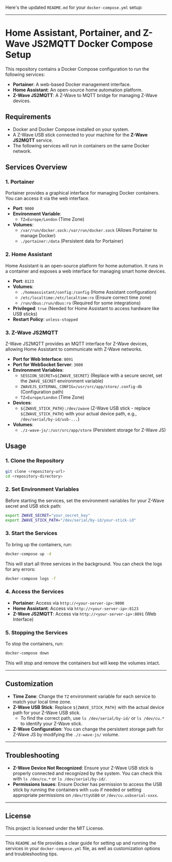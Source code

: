 Here's the updated `README.md` for your `docker-compose.yml` setup:

---

# Home Assistant, Portainer, and Z-Wave JS2MQTT Docker Compose Setup

This repository contains a Docker Compose configuration to run the following services:

- **Portainer**: A web-based Docker management interface.
- **Home Assistant**: An open-source home automation platform.
- **Z-Wave JS2MQTT**: A Z-Wave to MQTT bridge for managing Z-Wave devices.

## Requirements

- Docker and Docker Compose installed on your system.
- A Z-Wave USB stick connected to your machine for the **Z-Wave JS2MQTT** service.
- The following services will run in containers on the same Docker network.

## Services Overview

### 1. **Portainer**

Portainer provides a graphical interface for managing Docker containers. You can access it via the web interface.

- **Port**: `9000`
- **Environment Variable**: 
  - `TZ=Europe/London` (Time Zone)
- **Volumes**: 
  - `/var/run/docker.sock:/var/run/docker.sock` (Allows Portainer to manage Docker)
  - `./portainer:/data` (Persistent data for Portainer)

### 2. **Home Assistant**

Home Assistant is an open-source platform for home automation. It runs in a container and exposes a web interface for managing smart home devices.

- **Port**: `8123`
- **Volumes**: 
  - `./homeassistant/config:/config` (Home Assistant configuration)
  - `/etc/localtime:/etc/localtime:ro` (Ensure correct time zone)
  - `/run/dbus:/run/dbus:ro` (Required for some integrations)
- **Privileged**: `true` (Needed for Home Assistant to access hardware like USB sticks)
- **Restart Policy**: `unless-stopped`

### 3. **Z-Wave JS2MQTT**

Z-Wave JS2MQTT provides an MQTT interface for Z-Wave devices, allowing Home Assistant to communicate with Z-Wave networks.

- **Port for Web Interface**: `8091`
- **Port for WebSocket Server**: `3000`
- **Environment Variables**:
  - `SESSION_SECRET=${ZWAVE_SECRET}` (Replace with a secure secret, set the `ZWAVE_SECRET` environment variable)
  - `ZWAVEJS_EXTERNAL_CONFIG=/usr/src/app/store/.config-db` (Configuration path)
  - `TZ=Europe/London` (Time Zone)
- **Devices**: 
  - `${ZWAVE_STICK_PATH}:/dev/zwave` (Z-Wave USB stick - replace `${ZWAVE_STICK_PATH}` with your actual device path, e.g., `/dev/serial/by-id/usb-...`)
- **Volumes**: 
  - `./z-wave-js/:/usr/src/app/store` (Persistent storage for Z-Wave JS)

## Usage

### 1. Clone the Repository

```bash
git clone <repository-url>
cd <repository-directory>
```

### 2. Set Environment Variables

Before starting the services, set the environment variables for your Z-Wave secret and USB stick path:

```bash
export ZWAVE_SECRET="your_secret_key"
export ZWAVE_STICK_PATH="/dev/serial/by-id/your-stick-id"
```

### 3. Start the Services

To bring up the containers, run:

```bash
docker-compose up -d
```

This will start all three services in the background. You can check the logs for any errors:

```bash
docker-compose logs -f
```

### 4. Access the Services

- **Portainer**: Access via `http://<your-server-ip>:9000`
- **Home Assistant**: Access via `http://<your-server-ip>:8123`
- **Z-Wave JS2MQTT**: Access via `http://<your-server-ip>:8091` (Web Interface)

### 5. Stopping the Services

To stop the containers, run:

```bash
docker-compose down
```

This will stop and remove the containers but will keep the volumes intact.

---

## Customization

- **Time Zone**: Change the `TZ` environment variable for each service to match your local time zone.
- **Z-Wave USB Stick**: Replace `${ZWAVE_STICK_PATH}` with the actual device path for your Z-Wave USB stick.
  - To find the correct path, use `ls /dev/serial/by-id/` or `ls /dev/cu.*` to identify your Z-Wave stick.
- **Z-Wave Configuration**: You can change the persistent storage path for Z-Wave JS by modifying the `./z-wave-js/` volume.

---

## Troubleshooting

- **Z-Wave Device Not Recognized**: Ensure your Z-Wave USB stick is properly connected and recognized by the system. You can check this with `ls /dev/cu.*` or `ls /dev/serial/by-id/`.
- **Permissions Issues**: Ensure Docker has permission to access the USB stick by running the containers with `sudo` if needed or setting appropriate permissions on `/dev/ttyUSB0` or `/dev/cu.usbserial-xxxx`.

---

## License

This project is licensed under the MIT License.

---

This `README.md` file provides a clear guide for setting up and running the services in your `docker-compose.yml` file, as well as customization options and troubleshooting tips.
